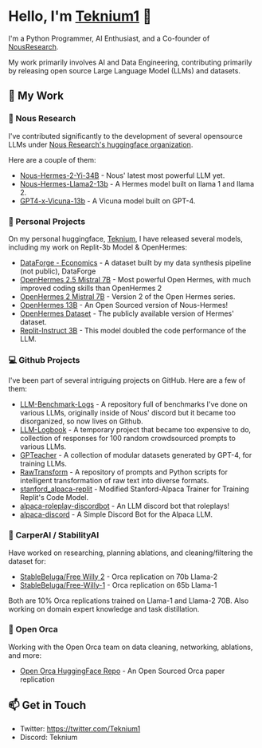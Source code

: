 # Hello, I'm [Teknium1](https://github.com/teknium1) 👋

I'm a Python Programmer, AI Enthusiast, and a Co-founder of [NousResearch](https://nousresearch.com/). 

My work primarily involves AI and Data Engineering, contributing primarily by releasing open source Large Language Model (LLMs) and datasets.

## 🚀 My Work 

### 💼 Nous Research 

I've contributed significantly to the development of several opensource LLMs under [Nous Research's huggingface organization](https://huggingface.co/NousResearch). 

Here are a couple of them: 
- [Nous-Hermes-2-Yi-34B](https://huggingface.co/NousResearch/Nous-Hermes-2-Yi-34B) - Nous' latest most powerful LLM yet.
- [Nous-Hermes-Llama2-13b](https://huggingface.co/NousResearch/Nous-Hermes-Llama2-13b) - A Hermes model built on llama 1 and llama 2.
- [GPT4-x-Vicuna-13b](https://huggingface.co/NousResearch/gpt4-x-vicuna-13b) - A Vicuna model built on GPT-4.

### 🚀 Personal Projects 

On my personal huggingface, [Teknium](https://huggingface.co/teknium), I have released several models, including my work on Replit-3b Model & OpenHermes:

- [DataForge - Economics](https://huggingface.co/datasets/teknium/dataforge-economics) - A dataset built by my data synthesis pipeline (not public), DataForge
- [OpenHermes 2.5 Mistral 7B](https://huggingface.co/teknium/OpenHermes-2.5-Mistral-7B) - Most powerful Open Hermes, with much improved coding skills than OpenHermes 2
- [OpenHermes 2 Mistral 7B](https://huggingface.co/teknium/OpenHermes-2-Mistral-7B) - Version 2 of the Open Hermes series.
- [OpenHermes 13B](https://huggingface.co/teknium/OpenHermes-13B) - An Open Sourced version of Nous-Hermes!
- [OpenHermes Dataset](https://huggingface.co/datasets/teknium/openhermes) - The publicly available version of Hermes' dataset.
- [Replit-Instruct 3B](https://huggingface.co/teknium/Replit-v1-CodeInstruct-3B) - This model doubled the code performance of the LLM.

### 💻 Github Projects 

I've been part of several intriguing projects on GitHub. Here are a few of them:

- [LLM-Benchmark-Logs](https://github.com/teknium1/LLM-Benchmark-Logs) - A repository full of benchmarks I've done on various LLMs, originally inside of Nous' discord but it became too disorganized, so now lives on Github.
- [LLM-Logbook](https://github.com/teknium1/LLM-Logbook) - A temporary project that became too expensive to do, collection of responses for 100 random crowdsourced prompts to various LLMs.
- [GPTeacher](https://github.com/teknium1/GPTeacher-Public) - A collection of modular datasets generated by GPT-4, for training LLMs.
- [RawTransform](https://github.com/teknium1/RawTransform) - A repository of prompts and Python scripts for intelligent transformation of raw text into diverse formats.
- [stanford_alpaca-replit](https://github.com/teknium1/stanford_alpaca-replit) - Modified Stanford-Alpaca Trainer for Training Replit's Code Model.
- [alpaca-roleplay-discordbot](https://github.com/teknium1/alpaca-roleplay-discordbot) - An LLM discord bot that roleplays!
- [alpaca-discord](https://github.com/teknium1/alpaca-discord) - A Simple Discord Bot for the Alpaca LLM.

### 💼 CarperAI / StabilityAI
Have worked on researching, planning ablations, and cleaning/filtering the dataset for:

- [StableBeluga/Free Willy 2](https://huggingface.co/stabilityai/FreeWilly2) - Orca replication on 70b Llama-2
- [StableBeluga/Free-Willy-1](https://huggingface.co/stabilityai/FreeWilly1-Delta-SafeTensor) - Orca replication on 65b Llama-1

Both are 10% Orca replications trained on Llama-1 and Llama-2 70B. Also working on domain expert knowledge and task distillation.

### 💼 Open Orca
Working with the Open Orca team on data cleaning, networking, ablations, and more:

- [Open Orca HuggingFace Repo](https://huggingface.co/Open-Orca) - An Open Sourced Orca paper replication

## 📫 Get in Touch 

- Twitter: https://twitter.com/Teknium1
- Discord: Teknium

